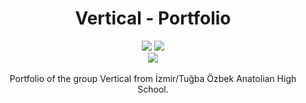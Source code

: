 <h1 align="center">Vertical - Portfolio</h1>

<p align="center">
  <img src="https://img.shields.io/badge/JavaScript-F7DF1E?style=for-the-badge&logo=javascript&logoColor=black">
  <img src="https://img.shields.io/badge/React-20232A?style=for-the-badge&logo=react&logoColor=61DAFB"><br>
  <img src="http://ForTheBadge.com/images/badges/built-with-love.svg"><br><br>
Portfolio of the group Vertical from İzmir/Tuğba Özbek Anatolian High School.
</P>
